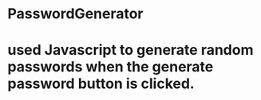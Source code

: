 # PasswordGenerator

# used Javascript to generate random passwords when the generate password button is clicked.

